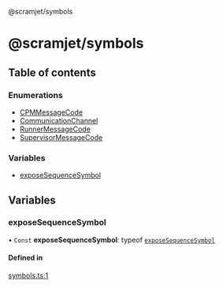 @scramjet/symbols

# @scramjet/symbols

## Table of contents

### Enumerations

- [CPMMessageCode](enums/cpmmessagecode.md)
- [CommunicationChannel](enums/communicationchannel.md)
- [RunnerMessageCode](enums/runnermessagecode.md)
- [SupervisorMessageCode](enums/supervisormessagecode.md)

### Variables

- [exposeSequenceSymbol](README.md#exposesequencesymbol)

## Variables

### exposeSequenceSymbol

• `Const` **exposeSequenceSymbol**: typeof [`exposeSequenceSymbol`](README.md#exposesequencesymbol)

#### Defined in

[symbols.ts:1](https://github.com/scramjet-cloud-platform/scramjet-csi-dev/blob/HEAD/packages/symbols/src/symbols.ts#L1)
